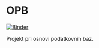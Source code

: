 # OPB
[![Binder](https://mybinder.org/badge_logo.svg)](https://mybinder.org/v2/gh/FilipBezjak/OPB-Nba2023/main?urlpath=proxy%2F8080)

Projekt pri osnovi podatkovnih baz.
